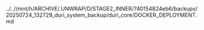 ../..//mnt/h/ARCHIVE/.UNWRAP/D/STAGE2_INNER/740154824eb6/backups/20250724_132729_duri_system_backup/duri_core/DOCKER_DEPLOYMENT.md